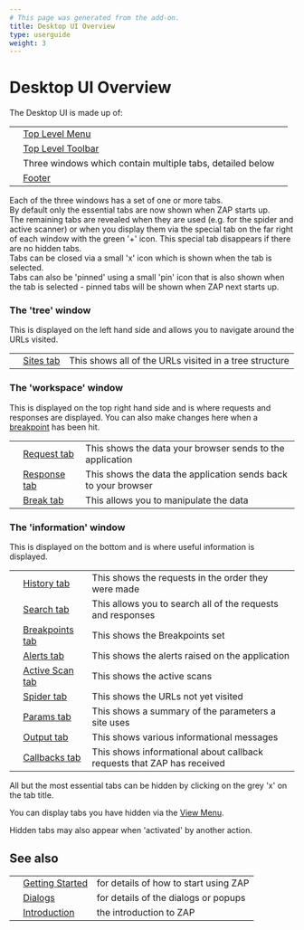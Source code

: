 ```yaml
---
# This page was generated from the add-on.
title: Desktop UI Overview
type: userguide
weight: 3
---
```


# Desktop UI Overview

The Desktop UI is made up of:

|   |                                                           |   |
|---|-----------------------------------------------------------|---|
|   | [Top Level Menu](/docs/desktop/ui/tlmenu/)                |   |
|   | [Top Level Toolbar](/docs/desktop/ui/tltoolbar/)          |   |
|   | Three windows which contain multiple tabs, detailed below |   |
|   | [Footer](/docs/desktop/ui/footer/)                        |   |

Each of the three windows has a set of one or more tabs.  
By default only the essential tabs are now shown when ZAP starts up.  
The remaining tabs are revealed when they are used (e.g. for the spider and active scanner) or when you display them via the special tab on the far right of each window with the green '+' icon. This special tab disappears if there are no hidden tabs.  
Tabs can be closed via a small 'x' icon which is shown when the tab is selected.  
Tabs can also be 'pinned' using a small 'pin' icon that is also shown when the tab is selected - pinned tabs will be shown when ZAP next starts up.

### The 'tree' window

This is displayed on the left hand side and allows you to navigate around the URLs visited.

|   |                                           |                                                        |
|---|-------------------------------------------|--------------------------------------------------------|
|   | [Sites tab](/docs/desktop/ui/tabs/sites/) | This shows all of the URLs visited in a tree structure |

### The 'workspace' window

This is displayed on the top right hand side and is where requests and responses are displayed. You can also make changes here when a [breakpoint](/docs/desktop/start/features/breakpoints/) has been hit.

|   |                                                 |                                                                |
|---|-------------------------------------------------|----------------------------------------------------------------|
|   | [Request tab](/docs/desktop/ui/tabs/request/)   | This shows the data your browser sends to the application      |
|   | [Response tab](/docs/desktop/ui/tabs/response/) | This shows the data the application sends back to your browser |
|   | [Break tab](/docs/desktop/ui/tabs/break/)       | This allows you to manipulate the data                         |

### The 'information' window

This is displayed on the bottom and is where useful information is displayed.

|   |                                                       |                                                                        |
|---|-------------------------------------------------------|------------------------------------------------------------------------|
|   | [History tab](/docs/desktop/ui/tabs/history/)         | This shows the requests in the order they were made                    |
|   | [Search tab](/docs/desktop/ui/tabs/search/)           | This allows you to search all of the requests and responses            |
|   | [Breakpoints tab](/docs/desktop/ui/tabs/breakpoints/) | This shows the Breakpoints set                                         |
|   | [Alerts tab](/docs/desktop/ui/tabs/alerts/)           | This shows the alerts raised on the application                        |
|   | [Active Scan tab](/docs/desktop/ui/tabs/ascan/)       | This shows the active scans                                            |
|   | [Spider tab](/docs/desktop/ui/tabs/spider/)           | This shows the URLs not yet visited                                    |
|   | [Params tab](/docs/desktop/ui/tabs/params/)           | This shows a summary of the parameters a site uses                     |
|   | [Output tab](/docs/desktop/ui/tabs/output/)           | This shows various informational messages                              |
|   | [Callbacks tab](/docs/desktop/ui/tabs/callbacks/)     | This shows informational about callback requests that ZAP has received |


All but the most essential tabs can be hidden by clicking on the grey 'x' on the tab title.  

You can display tabs you have hidden via the [View Menu](/docs/desktop/ui/tlmenu/view/).  

Hidden tabs may also appear when 'activated' by another action.

## See also

|   |                                         |                                       |
|---|-----------------------------------------|---------------------------------------|
|   | [Getting Started](/docs/desktop/start/) | for details of how to start using ZAP |
|   | [Dialogs](/docs/desktop/ui/dialogs/)    | for details of the dialogs or popups  |
|   | [Introduction](/docs/desktop/)          | the introduction to ZAP               |
